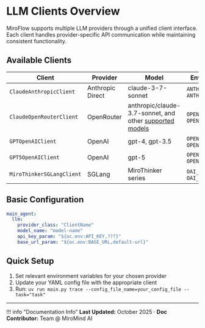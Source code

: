 # LLM Clients Overview

MiroFlow supports multiple LLM providers through a unified client interface. Each client handles provider-specific API communication while maintaining consistent functionality.

## Available Clients

| Client | Provider | Model | Environment Variables |
|--------|----------|-------|---------------------|
| `ClaudeAnthropicClient` | Anthropic Direct | claude-3-7-sonnet | `ANTHROPIC_API_KEY`, `ANTHROPIC_BASE_URL` |
| `ClaudeOpenRouterClient` | OpenRouter | anthropic/claude-3.7-sonnet, and other [supported models](https://openrouter.ai/models) | `OPENROUTER_API_KEY`, `OPENROUTER_BASE_URL` |
| `GPTOpenAIClient` | OpenAI | gpt-4, gpt-3.5 | `OPENAI_API_KEY`, `OPENAI_BASE_URL` |
| `GPT5OpenAIClient` | OpenAI | gpt-5 | `OPENAI_API_KEY`, `OPENAI_BASE_URL` |
| `MiroThinkerSGLangClient` | SGLang | MiroThinker series | `OAI_MIROTHINKER_API_KEY`, `OAI_MIROTHINKER_BASE_URL` |

## Basic Configuration

```yaml title="Agent Configuration"
main_agent:
  llm: 
    provider_class: "ClientName"
    model_name: "model-name"
    api_key_param: "${oc.env:API_KEY,???}"
    base_url_param: "${oc.env:BASE_URL,default-url}"
```

## Quick Setup

1. Set relevant environment variables for your chosen provider
2. Update your YAML config file with the appropriate client
3. Run: `uv run main.py trace --config_file_name=your_config_file --task="task"`

---

!!! info "Documentation Info"
    **Last Updated:** October 2025 · **Doc Contributor:** Team @ MiroMind AI